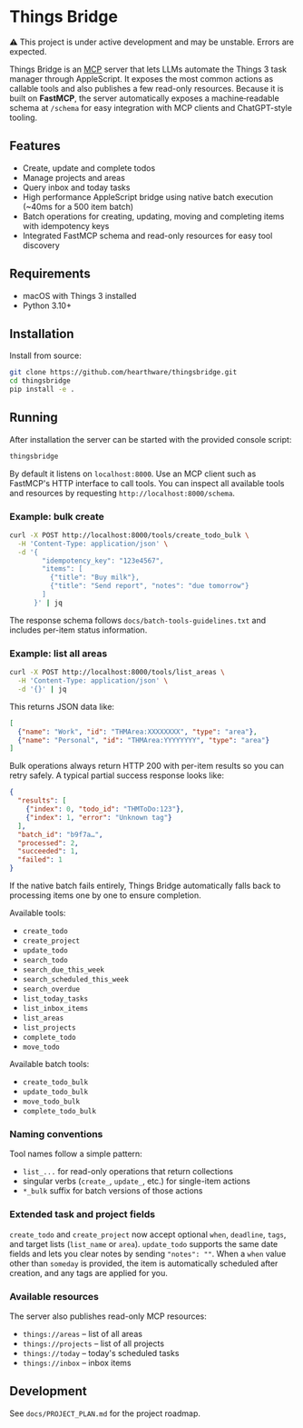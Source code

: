 # Things Bridge

⚠️ This project is under active development and may be unstable. Errors are expected.

Things Bridge is an [MCP](https://github.com/hearthware/fastmcp) server that lets LLMs automate the Things 3 task manager through AppleScript. It exposes the most common actions as callable tools and also publishes a few read-only resources. Because it is built on **FastMCP**, the server automatically exposes a machine‑readable schema at `/schema` for easy integration with MCP clients and ChatGPT-style tooling.

## Features

- Create, update and complete todos
- Manage projects and areas
- Query inbox and today tasks
- High performance AppleScript bridge using native batch execution (~40ms for a 500 item batch)
- Batch operations for creating, updating, moving and completing items with idempotency keys
- Integrated FastMCP schema and read-only resources for easy tool discovery

## Requirements

- macOS with Things 3 installed
- Python 3.10+

## Installation

Install from source:

```bash
git clone https://github.com/hearthware/thingsbridge.git
cd thingsbridge
pip install -e .
```

## Running

After installation the server can be started with the provided console script:

```bash
thingsbridge
```

By default it listens on `localhost:8000`. Use an MCP client such as FastMCP's HTTP interface to call tools. You can inspect all available tools and resources by requesting `http://localhost:8000/schema`.

### Example: bulk create

```bash
curl -X POST http://localhost:8000/tools/create_todo_bulk \
  -H 'Content-Type: application/json' \
  -d '{
        "idempotency_key": "123e4567",
        "items": [
          {"title": "Buy milk"},
          {"title": "Send report", "notes": "due tomorrow"}
        ]
      }' | jq
```


The response schema follows `docs/batch-tools-guidelines.txt` and includes per-item status information.

### Example: list all areas

```bash
curl -X POST http://localhost:8000/tools/list_areas \
  -H 'Content-Type: application/json' \
  -d '{}' | jq
```

This returns JSON data like:

```json
[
  {"name": "Work", "id": "THMArea:XXXXXXXX", "type": "area"},
  {"name": "Personal", "id": "THMArea:YYYYYYYY", "type": "area"}
]
```

Bulk operations always return HTTP 200 with per-item results so you can retry safely. A typical partial success response looks like:

```json
{
  "results": [
    {"index": 0, "todo_id": "THMToDo:123"},
    {"index": 1, "error": "Unknown tag"}
  ],
  "batch_id": "b9f7a…",
  "processed": 2,
  "succeeded": 1,
  "failed": 1
}
```
If the native batch fails entirely, Things Bridge automatically falls back to processing items one by one to ensure completion.

Available tools:
* `create_todo`
* `create_project`
* `update_todo`
* `search_todo`
* `search_due_this_week`
* `search_scheduled_this_week`
* `search_overdue`
* `list_today_tasks`
* `list_inbox_items`
* `list_areas`
* `list_projects`
* `complete_todo`
* `move_todo`

Available batch tools:
* `create_todo_bulk`
* `update_todo_bulk`
* `move_todo_bulk`
* `complete_todo_bulk`

### Naming conventions

Tool names follow a simple pattern:
* `list_...` for read-only operations that return collections
* singular verbs (`create_`, `update_`, etc.) for single-item actions
* `*_bulk` suffix for batch versions of those actions

### Extended task and project fields

`create_todo` and `create_project` now accept optional `when`, `deadline`, `tags`, and target lists (`list_name` or `area`). `update_todo` supports the same date fields and lets you clear notes by sending `"notes": ""`.
When a `when` value other than `someday` is provided, the item is automatically scheduled after creation, and any tags are applied for you.

### Available resources

The server also publishes read-only MCP resources:
* `things://areas` – list of all areas
* `things://projects` – list of all projects
* `things://today` – today's scheduled tasks
* `things://inbox` – inbox items

## Development

See `docs/PROJECT_PLAN.md` for the project roadmap.
